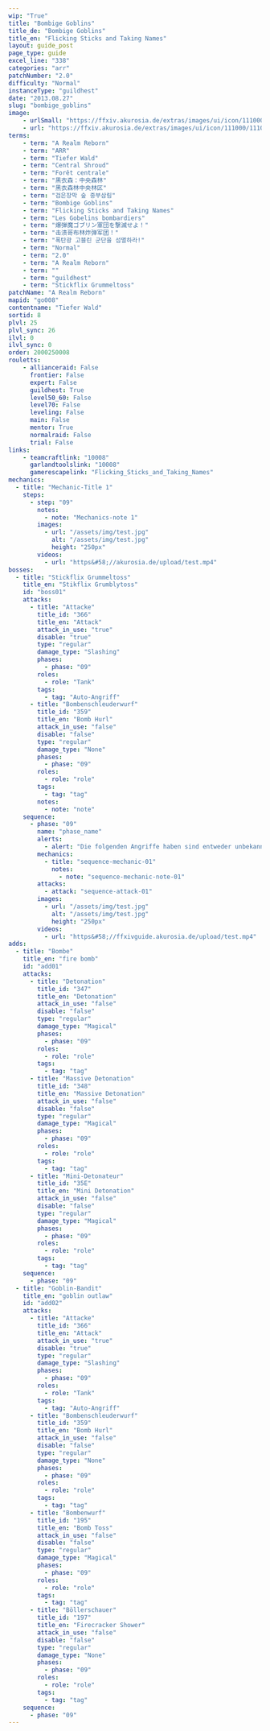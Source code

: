 ```yaml
---
wip: "True"
title: "Bombige Goblins"
title_de: "Bombige Goblins"
title_en: "Flicking Sticks and Taking Names"
layout: guide_post
page_type: guide
excel_line: "338"
categories: "arr"
patchNumber: "2.0"
difficulty: "Normal"
instanceType: "guildhest"
date: "2013.08.27"
slug: "bombige_goblins"
image:
    - urlSmall: "https://ffxiv.akurosia.de/extras/images/ui/icon/111000/111004.png"
    - url: "https://ffxiv.akurosia.de/extras/images/ui/icon/111000/111004.png"
terms:
    - term: "A Realm Reborn"
    - term: "ARR"
    - term: "Tiefer Wald"
    - term: "Central Shroud"
    - term: "Forêt centrale"
    - term: "黒衣森：中央森林"
    - term: "黑衣森林中央林区"
    - term: "검은장막 숲 중부삼림"
    - term: "Bombige Goblins"
    - term: "Flicking Sticks and Taking Names"
    - term: "Les Gobelins bombardiers"
    - term: "爆弾魔ゴブリン軍団を撃滅せよ！"
    - term: "击溃哥布林炸弹军团！"
    - term: "폭탄광 고블린 군단을 섬멸하라!"
    - term: "Normal"
    - term: "2.0"
    - term: "A Realm Reborn"
    - term: ""
    - term: "guildhest"
    - term: "Stickflix Grummeltoss"
patchName: "A Realm Reborn"
mapid: "go008"
contentname: "Tiefer Wald"
sortid: 8
plvl: 25
plvl_sync: 26
ilvl: 0
ilvl_sync: 0
order: 2000250008
rouletts:
    - allianceraid: False
      frontier: False
      expert: False
      guildhest: True
      level50_60: False
      level70: False
      leveling: False
      main: False
      mentor: True
      normalraid: False
      trial: False
links:
    - teamcraftlink: "10008"
      garlandtoolslink: "10008"
      gamerescapelink: "Flicking_Sticks_and_Taking_Names"
mechanics:
  - title: "Mechanic-Title 1"
    steps:
      - step: "09"
        notes:
          - note: "Mechanics-note 1"
        images:
          - url: "/assets/img/test.jpg"
            alt: "/assets/img/test.jpg"
            height: "250px"
        videos:
          - url: "https&#58;//akurosia.de/upload/test.mp4"
bosses:
  - title: "Stickflix Grummeltoss"
    title_en: "Stikflix Grumblytoss"
    id: "boss01"
    attacks:
      - title: "Attacke"
        title_id: "366"
        title_en: "Attack"
        attack_in_use: "true"
        disable: "true"
        type: "regular"
        damage_type: "Slashing"
        phases:
          - phase: "09"
        roles:
          - role: "Tank"
        tags:
          - tag: "Auto-Angriff"
      - title: "Bombenschleuderwurf"
        title_id: "359"
        title_en: "Bomb Hurl"
        attack_in_use: "false"
        disable: "false"
        type: "regular"
        damage_type: "None"
        phases:
          - phase: "09"
        roles:
          - role: "role"
        tags:
          - tag: "tag"
        notes:
          - note: "note"
    sequence:
      - phase: "09"
        name: "phase_name"
        alerts:
          - alert: "Die folgenden Angriffe haben sind entweder unbekannt oder haben keine klare Herkunft"
        mechanics:
          - title: "sequence-mechanic-01"
            notes:
              - note: "sequence-mechanic-note-01"
        attacks:
          - attack: "sequence-attack-01"
        images:
          - url: "/assets/img/test.jpg"
            alt: "/assets/img/test.jpg"
            height: "250px"
        videos:
          - url: "https&#58;//ffxivguide.akurosia.de/upload/test.mp4"
adds:
  - title: "Bombe"
    title_en: "fire bomb"
    id: "add01"
    attacks:
      - title: "Detonation"
        title_id: "347"
        title_en: "Detonation"
        attack_in_use: "false"
        disable: "false"
        type: "regular"
        damage_type: "Magical"
        phases:
          - phase: "09"
        roles:
          - role: "role"
        tags:
          - tag: "tag"
      - title: "Massive Detonation"
        title_id: "348"
        title_en: "Massive Detonation"
        attack_in_use: "false"
        disable: "false"
        type: "regular"
        damage_type: "Magical"
        phases:
          - phase: "09"
        roles:
          - role: "role"
        tags:
          - tag: "tag"
      - title: "Mini-Detonateur"
        title_id: "35E"
        title_en: "Mini Detonation"
        attack_in_use: "false"
        disable: "false"
        type: "regular"
        damage_type: "Magical"
        phases:
          - phase: "09"
        roles:
          - role: "role"
        tags:
          - tag: "tag"
    sequence:
      - phase: "09"
  - title: "Goblin-Bandit"
    title_en: "goblin outlaw"
    id: "add02"
    attacks:
      - title: "Attacke"
        title_id: "366"
        title_en: "Attack"
        attack_in_use: "true"
        disable: "true"
        type: "regular"
        damage_type: "Slashing"
        phases:
          - phase: "09"
        roles:
          - role: "Tank"
        tags:
          - tag: "Auto-Angriff"
      - title: "Bombenschleuderwurf"
        title_id: "359"
        title_en: "Bomb Hurl"
        attack_in_use: "false"
        disable: "false"
        type: "regular"
        damage_type: "None"
        phases:
          - phase: "09"
        roles:
          - role: "role"
        tags:
          - tag: "tag"
      - title: "Bombenwurf"
        title_id: "195"
        title_en: "Bomb Toss"
        attack_in_use: "false"
        disable: "false"
        type: "regular"
        damage_type: "Magical"
        phases:
          - phase: "09"
        roles:
          - role: "role"
        tags:
          - tag: "tag"
      - title: "Böllerschauer"
        title_id: "197"
        title_en: "Firecracker Shower"
        attack_in_use: "false"
        disable: "false"
        type: "regular"
        damage_type: "None"
        phases:
          - phase: "09"
        roles:
          - role: "role"
        tags:
          - tag: "tag"
    sequence:
      - phase: "09"
---
```

